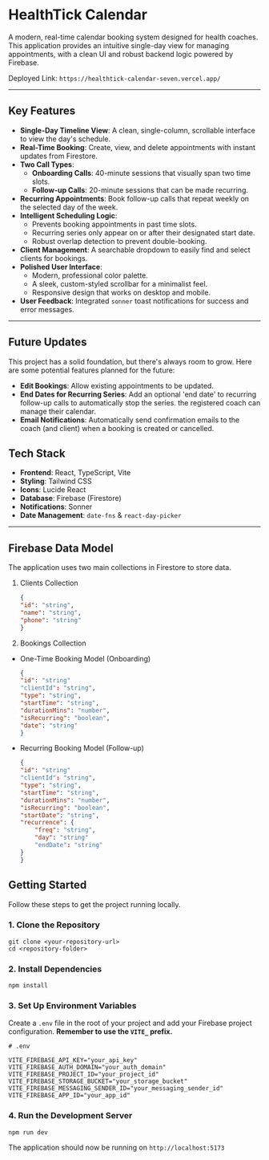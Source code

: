 # HealthTick Calendar

A modern, real-time calendar booking system designed for health coaches. This application provides an intuitive single-day view for managing appointments, with a clean UI and robust backend logic powered by Firebase.

Deployed Link: `https://healthtick-calendar-seven.vercel.app/`

---

## Key Features

*   **Single-Day Timeline View**: A clean, single-column, scrollable interface to view the day's schedule.
*   **Real-Time Booking**: Create, view, and delete appointments with instant updates from Firestore.
*   **Two Call Types**:
    *   **Onboarding Calls**: 40-minute sessions that visually span two time slots.
    *   **Follow-up Calls**: 20-minute sessions that can be made recurring.
*   **Recurring Appointments**: Book follow-up calls that repeat weekly on the selected day of the week.
*   **Intelligent Scheduling Logic**:
    *   Prevents booking appointments in past time slots.
    *   Recurring series only appear on or after their designated start date.
    *   Robust overlap detection to prevent double-booking.
*   **Client Management**: A searchable dropdown to easily find and select clients for bookings.
*   **Polished User Interface**:
    *   Modern, professional color palette.
    *   A sleek, custom-styled scrollbar for a minimalist feel.
    *   Responsive design that works on desktop and mobile.
*   **User Feedback**: Integrated `sonner` toast notifications for success and error messages.

---
## Future Updates

This project has a solid foundation, but there's always room to grow. Here are some potential features planned for the future:

*   **Edit Bookings**: Allow existing appointments to be updated.
*   **End Dates for Recurring Series**: Add an optional 'end date' to recurring follow-up calls to automatically stop the series.
the registered coach can manage their calendar.
*   **Email Notifications**: Automatically send confirmation emails to the coach (and client) when a booking is created or cancelled.



## Tech Stack

*   **Frontend**: React, TypeScript, Vite
*   **Styling**: Tailwind CSS
*   **Icons**: Lucide React
*   **Database**: Firebase (Firestore)
*   **Notifications**: Sonner
*   **Date Management**: `date-fns` & `react-day-picker`

---

## Firebase Data Model

The application uses two main collections in Firestore to store data.
1. Clients Collection
    ```json
    {
    "id": "string",
    "name": "string",
    "phone": "string"
    }
    ```
2. Bookings Collection
- One-Time Booking Model (Onboarding)
    ```json
    {
    "id": "string"
    "clientId": "string",
    "type": "string",
    "startTime": "string",
    "durationMins": "number",
    "isRecurring": "boolean",
    "date": "string"
    }
    ```
- Recurring Booking Model (Follow-up)
    ```json
    {
    "id": "string"
    "clientId": "string",
    "type": "string",
    "startTime": "string",
    "durationMins": "number",
    "isRecurring": "boolean",
    "startDate": "string",
    "recurrence": {
        "freq": "string",
        "day": "string"
        "endDate": "string"
    }
    }
    ```



## Getting Started

Follow these steps to get the project running locally.

### 1. Clone the Repository

```
git clone <your-repository-url>
cd <repository-folder>
```

### 2. Install Dependencies

```
npm install
```

### 3. Set Up Environment Variables

Create a `.env` file in the root of your project and add your Firebase project configuration. **Remember to use the `VITE_` prefix.**

```
# .env

VITE_FIREBASE_API_KEY="your_api_key"
VITE_FIREBASE_AUTH_DOMAIN="your_auth_domain"
VITE_FIREBASE_PROJECT_ID="your_project_id"
VITE_FIREBASE_STORAGE_BUCKET="your_storage_bucket"
VITE_FIREBASE_MESSAGING_SENDER_ID="your_messaging_sender_id"
VITE_FIREBASE_APP_ID="your_app_id"
```

### 4. Run the Development Server

```
npm run dev
```

The application should now be running on `http://localhost:5173`